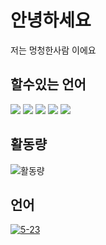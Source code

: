 # 안녕하세요
저는 멍청한사람 이에요

## 할수있는 언어
<img src="https://img.shields.io/badge/Python-000000?style=flat-square&logo=Python&logoColor=white"/></a>
<img src="https://img.shields.io/badge/Javascript-000000?style=flat-square&logo=Javascript&logoColor=white"/></a>
<img src="https://img.shields.io/badge/c++-000000?style=flat-square&logo=c%2B%2B&logoColor=white"/></a>
<img src="https://img.shields.io/badge/html-000000?style=flat-square&logo=html5&logoColor=white"/></a>
<img src="https://img.shields.io/badge/html-000000?style=flat-square&logo=css3&logoColor=white"/></a>

## 활동량
![활동량](https://github-readme-stats.vercel.app/api?username=5-23)

## 언어
[![5-23](https://github-readme-stats.vercel.app/api/top-langs/?username=5-23)](https://github.com/5-23/github-readme-stats)
